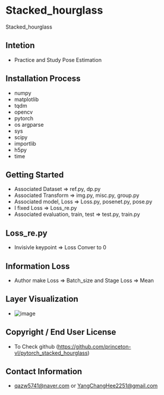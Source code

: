 
# Stacked_hourglass
Stacked_hourglass

## Intetion
* Practice and Study Pose Estimation

## Installation Process
* numpy
* matplotlib
* tqdm
* opencv
* pytorch
* os argparse
* sys
* scipy
* importlib
* h5py
* time

## Getting Started
* Associated Dataset => ref.py, dp.py
* Associated Transform => img.py, misc.py, group.py
* Associated model, Loss => Loss.py, posenet.py, pose.py
* I fixed Loss => Loss_re.py
* Associated evaluation, train, test => test.py, train.py

## Loss_re.py
* Invisivle keypoint => Loss Conver to 0

## Information Loss
* Author make Loss => Batch_size and Stage Loss => Mean

## Layer Visualization
* ![image](https://user-images.githubusercontent.com/59610723/128319373-d2e8dbd5-1009-4b46-bb32-e03b2b26afde.png)

## Copyright / End User License
* To Check github (https://github.com/princeton-vl/pytorch_stacked_hourglass)

## Contact Information
* qazw5741@naver.com or YangChangHee2251@gmail.com
